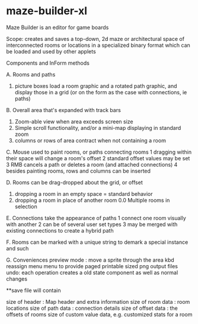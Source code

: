 # maze-builder-xl
Maze Builder is an editor for game boards


Scope: creates and saves a top-down, 2d maze or architectural space of interconnected rooms or locations in a specialized binary format which can be loaded and used by other applets


Components and InForm methods

A. Rooms and paths
  1. picture boxes load a room graphic and a rotated path graphic, and display those in a grid (or on the form as the case with connections, ie paths)

B. Overall area that's expanded with track bars
  1. Zoom-able view when area exceeds screen size
  2. Simple scroll functionality, and/or a mini-map displaying in standard zoom
  3. columns or rows of area contract when not containing a room

C. Mouse used to paint rooms, or paths connecting rooms
  1 dragging within their space will change a room's offset
  2 standard offset values may be set
  3 RMB cancels a path or deletes a room (and attached connections)
  4 besides painting rooms, rows and columns can be inserted

D. Rooms can be drag-dropped about the grid, or offset
  1. dropping a room in an empty space = standard behavior
  2. dropping a room in place of another room
  0.0 Multiple rooms in selection

E. Connections take the appearance of paths
  1 connect one room visually with another
  2 can be of several user set types
  3 may be merged with existing connections to create a hybrid path

F. Rooms can be marked with a unique string to demark a special instance and such

G. Conveniences
preview mode : move a sprite through the area
kbd reassign menu
menu to provide paged printable sized png output files
undo: each operation creates a old state component as well as normal changes


**save file will contain

size of header : Map header and extra information
size of room data : room locations
size of path data : connection details
size of offset data : the offsets of rooms
size of custom value data, e.g. customized stats for a room
